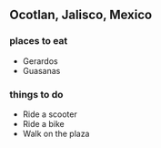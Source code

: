 ## Ocotlan, Jalisco, Mexico
### places to eat
- Gerardos
- Guasanas

### things to do
- Ride a scooter
- Ride a bike
- Walk on the plaza

